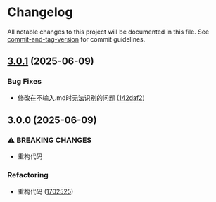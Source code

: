 # Changelog

All notable changes to this project will be documented in this file. See [commit-and-tag-version](https://github.com/absolute-version/commit-and-tag-version) for commit guidelines.

## [3.0.1](https://github.com/LeafYeeXYZ/MarkdownPaper/compare/v3.0.0...v3.0.1) (2025-06-09)


### Bug Fixes

* 修改在不输入.md时无法识别的问题 ([142daf2](https://github.com/LeafYeeXYZ/MarkdownPaper/commit/142daf25141d2b326d74ebcf0220e028c689e8a5))

## 3.0.0 (2025-06-09)


### ⚠ BREAKING CHANGES

* 重构代码

### Refactoring

* 重构代码 ([1702525](https://github.com/LeafYeeXYZ/MarkdownPaper/commit/1702525d7bf4a9470de8aeabb0cad1e7abff6e56))
